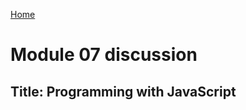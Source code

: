 [Home](https://pmargellos.github.io/reading-notes)

# Module 07 discussion

## Title: Programming with JavaScript